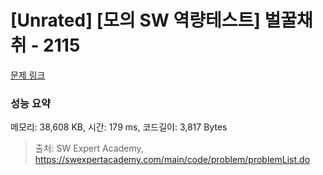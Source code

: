 # [Unrated] [모의 SW 역량테스트] 벌꿀채취 - 2115 

[문제 링크](https://swexpertacademy.com/main/code/problem/problemDetail.do?contestProbId=AV5V4A46AdIDFAWu) 

### 성능 요약

메모리: 38,608 KB, 시간: 179 ms, 코드길이: 3,817 Bytes



> 출처: SW Expert Academy, https://swexpertacademy.com/main/code/problem/problemList.do